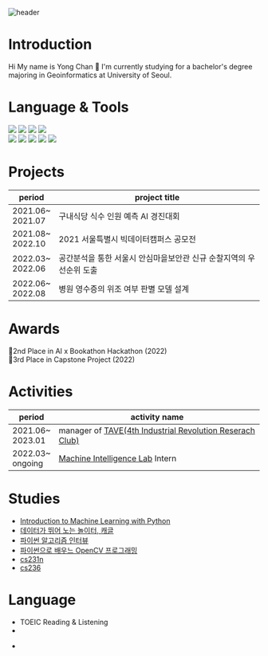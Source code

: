 ![header](https://capsule-render.vercel.app/api?type=rounded&color=auto&height=120&section=header&text=Welcome&nbsp;to&nbsp;Yong&nbsp;Chan's&nbsp;github&nbsp;👋&fontSize=50)

# Introduction

Hi My name is Yong Chan 👋 I'm currently studying for a bachelor's degree majoring in Geoinformatics at University of Seoul.

# Language & Tools 
<img src="https://img.shields.io/badge/Python-FFCA28?style=flat&logo=Python&logoColor=white"/> <img src="https://img.shields.io/badge/R-276DC3?style=flat&logo=R&logoColor=white"/> <img src="https://img.shields.io/badge/C&nbsp;Sharp-FFCA28?style=flat&logo=C&nbspSharp&logoColor=white"/> <img src="https://img.shields.io/badge/PostgreSQL-4169E1?style=flat&logo=PostgreSQL&logoColor=white"/>
<br>
<img src="https://img.shields.io/badge/PyTorch-EE4C2C?style=flat&logo=PyTorch&logoColor=white"/> <img src="https://img.shields.io/badge/Visual&nbsp;Studio&nbsp;Code-007ACC?style=flat&logo=Visual&nbsp;Studio&nbsp;Code&logoColor=white"/> <img src="https://img.shields.io/badge/PyCharm-000000?style=flat&logo=PyCharm&logoColor=white"/> <img src="https://img.shields.io/badge/Jupyter-F37626?style=flat&logo=Jupyter&logoColor=white"/> <img src="https://img.shields.io/badge/OpenCV-5C3EE8?style=flat&logo=OpenCV&logoColor=white"/>

# Projects 
|period|project title|
|--------|---------------------------------|
|2021.06~<br>2021.07|구내식당 식수 인원 예측 AI 경진대회|
|2021.08~<br>2022.10|2021 서울특별시 빅데이터캠퍼스 공모전|
|2022.03~<br>2022.06|공간분석을 통한 서울시 안심마을보안관 신규 순찰지역의 우선순위 도출|
|2022.06~<br>2022.08|병원 영수증의 위조 여부 판별 모델 설계|

# Awards
🥈2nd Place in AI x Bookathon Hackathon (2022)<br>
🥉3rd Place in Capstone Project (2022)

# Activities
|period|activity name|
|-----------|------------------------------|
|2021.06~<br>2023.01|manager of [TAVE(4th Industrial Revolution Reserach Club)](https://m.blog.naver.com/PostList.naver?blogId=t-ave)|
|2022.03~<br>ongoing|[Machine Intelligence Lab](https://sites.google.com/view/uos-milab/) Intern|

# Studies
- [Introduction to Machine Learning with Python](https://github.com/rickiepark/intro_ml_with_python_2nd_revised)
- [데이터가 뛰어 노는 놀이터, 캐글](https://github.com/LDJWJ/kagglebook)
- [파이썬 알고리즘 인터뷰](https://github.com/onlybooks/algorithm-interview)
- [파이썬으로 배우느 OpenCV 프로그래밍](http://www.yes24.com/Product/Goods/105655600)
- [cs231n](https://cyc9805.github.io/categories/cs231n)
- [cs236](https://cyc9805.github.io/categories/cs236)

# Language
- TOEIC Reading & Listening
- 
<!---
cyc9805/cyc9805 is a ✨ special ✨ repository because its `README.md` (this file) appears on your GitHub profile.
You can click the Preview link to take a look at your changes.
--->
-
